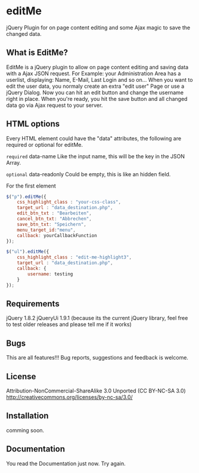 editMe
======

jQuery Plugin for on page content editing and some Ajax magic to save the changed data.

What is EditMe?
-----------------
EditMe is a jQuery plugin to allow on page content editing and saving data with a Ajax JSON request.
For Example: your Administration Area has a userlist, displaying: Name, E-Mail, Last Login and so on...
When you want to edit the user data, you normaly create an extra "edit user" Page or use a jQuery Dialog.
Now you can hit an edit button and change the username right in place. When you're ready, you hit the
save button and all changed data go via Ajax request to your server.


HTML options
-------------------
Every HTML element could have the "data" attributes, the following are required or optional for editMe.

`required`
    data-name
Like the input name, this will be the key in the JSON Array.

`optional`
    data-readonly
Could be empty, this is like an hidden field.

For the first element
```javascript
$("p").editMe({
    css_highlight_class : "your-css-class",
    target_url : "data_destination.php",
    edit_btn_txt : "Bearbeiten",
    cancel_btn_txt: "Abbrechen",
    save_btn_txt: "Speichern",
    menu_target_id:"menu",
    callback: yourCallbackFunction
});
```

```javascript
$("ul").editMe({
    css_highlight_class : "edit-me-highlight3",
    target_url : "data_destination.php",
    callback: {
        username: testing
    }
});
```

Requirements
-------------------
jQuery 1.8.2
jQueryUi 1.9.1
(because its the current jQuery library, feel free to test older releases and please tell me if it works)


Bugs
------------
This are all features!!!
Bug reports, suggestions and feedback is welcome.


License
-----------
Attribution-NonCommercial-ShareAlike 3.0 Unported (CC BY-NC-SA 3.0)
    http://creativecommons.org/licenses/by-nc-sa/3.0/


Installation
------------
comming soon.


Documentation
-------------
You read the Documentation just now. Try again.